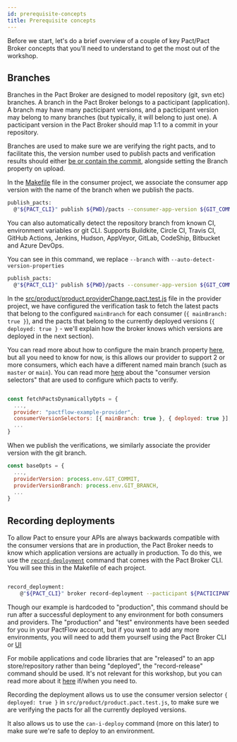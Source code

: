 ```yaml
---
id: prerequisite-concepts
title: Prerequisite concepts
---
```


Before we start, let's do a brief overview of a couple of key Pact/Pact Broker concepts that you'll need to understand to get the most out of the workshop.

## Branches

Branches in the Pact Broker are designed to model repository (git, svn etc) branches. A branch in the Pact Broker belongs to a pacticipant (application). A branch may have many pacticipant versions, and a pacticipant version may belong to many branches (but typically, it will belong to just one). A pacticipant version in the Pact Broker should map 1:1 to a commit in your repository.

Branches are used to make sure we are verifying the right pacts, and to facilitate this, the version number used to publish pacts and verification results should either [be or contain the commit](https://docs.pact.io/getting_started/versioning_in_the_pact_broker#guidelines), alongside setting the Branch property on upload.

In the [Makefile](https://github.com/pactflow/example-consumer/blob/master/Makefile) file in the consumer project, we associate the consumer app version with the name of the branch when we publish the pacts.

```bash
publish_pacts:
  @"${PACT_CLI}" publish ${PWD}/pacts --consumer-app-version ${GIT_COMMIT} --branch ${GIT_BRANCH}
```

You can also automatically detect the repository branch from known CI, environment variables or git CLI. Supports Buildkite, Circle
                CI, Travis CI, GitHub Actions, Jenkins, Hudson, AppVeyor, GitLab, CodeShip, Bitbucket and Azure DevOps.

You can see in this command, we replace `--branch` with `--auto-detect-version-properties`

```bash
publish_pacts:
  @"${PACT_CLI}" publish ${PWD}/pacts --consumer-app-version ${GIT_COMMIT} --auto-detect-version-properties
```

In the [src/product/product.providerChange.pact.test.js](https://github.com/pactflow/example-provider/blob/master/src/product/product.providerChange.pact.test.js) file in the provider project, we have configured the verification task to fetch the latest pacts that belong to the configured `mainBranch` for each consumer  (`{ mainBranch: true }`), and the pacts that belong to the currently deployed versions (`{ deployed: true }` - we'll explain how the broker knows which versions are deployed in the next section).

You can read more about how to configure the main branch property [here](https://docs.pact.io/pact_broker/branches#pacticipant-main-branch-property), but all you need to know for now, is this allows our provider to support 2 or more consumers, which each have a different named main branch (such as `master` or `main`). You can read more [here](https://docs.pact.io/pact_broker/advanced_topics/consumer_version_selectors) about the "consumer version selectors" that are used to configure which pacts to verify.

```js

const fetchPactsDynamicallyOpts = {
  ...,
  provider: "pactflow-example-provider",
  consumerVersionSelectors: [{ mainBranch: true }, { deployed: true }],
  ...
}
```

When we publish the verifications, we similarly associate the provider version with the git branch.

```js
const baseOpts = {
  ...,
  providerVersion: process.env.GIT_COMMIT,
  providerVersionBranch: process.env.GIT_BRANCH,
  ...
}
```

## Recording deployments

To allow Pact to ensure your APIs are always backwards compatible with the consumer versions that are in production, the Pact Broker needs to know which application versions are actually in production. To do this, we use the [`record-deployment`](https://docs.pact.io/pact_broker/recording_deployments_and_releases/) command that comes with the Pact Broker CLI. You will see this in the Makefile of each project.

```bash

record_deployment:
    @"${PACT_CLI}" broker record-deployment --pacticipant ${PACTICIPANT} --version ${GIT_COMMIT} --environment production
```

Though our example is hardcoded to "production", this command should be run after a successful deployment to any environment for both consumers and providers. The "production" and "test" environments have been seeded for you in your PactFlow account, but if you want to add any more environments, you will need to add them yourself using the Pact Broker CLI or [UI](/docs/user-interface/settings/environments)

For mobile applications and code libraries that are "released" to an app store/repository rather than being "deployed", the "record-release" command should be used. It's not relevant for this workshop, but you can read more about it [here](https://docs.pact.io/pact_broker/recording_deployments_and_releases/) if/when you need to.

Recording the deployment allows us to use the consumer version selector `{ deployed: true }` in `src/product/product.pact.test.js`, to make sure we are verifying the pacts for all the currently deployed versions.

It also allows us to use the `can-i-deploy` command (more on this later) to make sure we're safe to deploy to an environment.
